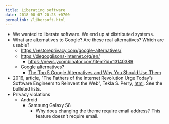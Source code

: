 ```yaml
---
title: Liberating software
date: 2018-08-07 20:23 +0700
permalink: /libersoft.html
---
```


- We wanted to liberate software.
We end up at distributed systems.
- What are alternatives to Google?
Are these real alternatives?
Which are usable?
    - https://restoreprivacy.com/google-alternatives/
    - https://degooglisons-internet.org/en/
        - https://news.ycombinator.com/item?id=13140389
    - Google alternatives?
        - [The Top 5 Google Alternatives and Why You Should Use Them](https://www.makeuseof.com/tag/5-google-search-alternatives-that-you-could-experiment-with/)
- 2016, article, "The Fathers of the Internet Revolution Urge Today’s Software Engineers to Reinvent the Web", Tekla S. Perry, [html](https://spectrum.ieee.org/view-from-the-valley/telecom/internet/the-fathers-of-the-internet-revolution-urge-todays-pioneers-to-reinvent-the-web).
See the bulleted lists.
- Privacy violations
    - Android
        - Samsung Galaxy S8
            - Why does changing the theme require email address?
            This feature doesn't require email.
